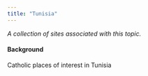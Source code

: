 ```yaml
---
title: "Tunisia"
---
```



*A collection of sites associated with this topic.*

#### Background

Catholic places of interest in Tunisia


